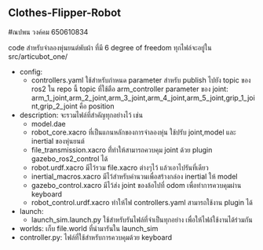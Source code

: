 ## Clothes-Flipper-Robot

#ณปพน วงค์คม 650610834

code สำหรับจำลองหุ่นยนต์พับผ้า ที่มี 6 degree of freedom
ทุกไฟล์จะอยู่ใน src/articubot_one/
- config:
    - controllers.yaml ใช้สำหรับกำหนด parameter สำหรับ publish ไปยัง topic ของ ros2 ใน repo นี้ topic ที่ใช้ตือ arm_controller parameter ของ joint: arm_1_joint,arm_2_joint,arm_3_joint,arm_4_joint,arm_5_joint,grip_1_joint,grip_2_joint คือ position
- description: จะรวมไฟล์ที่สำคัญทุกอย่างไว้ เช่น
    - model.dae 
    - robot_core.xacro ที่เป็นแกนหลักของการจำลองหุ่น ใช้ปรับ joint,model และ inertial ของหุ่นยนต์
    - file_transmission.xacro ที่่ทำให้สามารถควบคุม joint ด้วย plugin gazebo_ros2_control ได้
    - robot.urdf.xacro มีไว้รวม file.xacro ต่างๆไว้ แล้วเอาไปรันที่เดียว
    - inertial_macros.xacro มีไว้สำหรับคำนวนเพื่อสร้างกล่อง inertial ให้ model
    - gazebo_control.xacro มีไว้ส่ง joint ของล้อไปที่ odom เพื่อทำการควบคุมผ่าน keyboard
    - robot_control.urdf.xacro ทำให้ไฟ controllers.yaml สามารถใช้งาน plugin ได้
- launch:
    - launch_sim.launch.py ใช้สำหรับรันไฟล์ที่จำเป็นทุกอย่าง เพื่อให้ไฟล์ใช้งานได้ร่วมกัน
- worlds:
    เก็บ file.world ที่นำมารันใน launch_sim
- controller.py:
    ไฟล์ที่ใช้สำหรับการควบคุมด้วย keyboard
      
